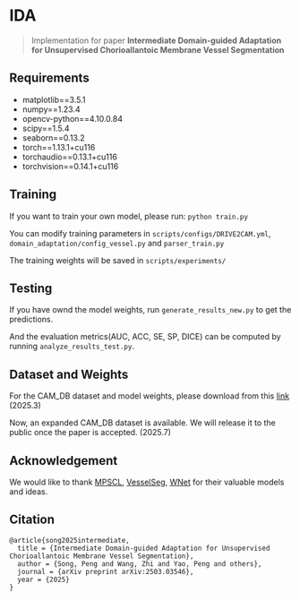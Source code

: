# IDA
> Implementation for paper **Intermediate Domain-guided Adaptation for Unsupervised Chorioallantoic Membrane Vessel Segmentation**

## Requirements
* matplotlib==3.5.1
* numpy==1.23.4
* opencv-python==4.10.0.84
* scipy==1.5.4
* seaborn==0.13.2
* torch==1.13.1+cu116
* torchaudio==0.13.1+cu116
* torchvision==0.14.1+cu116

## Training
If you want to train your own model, please run: `python train.py`

You can modify training parameters in `scripts/configs/DRIVE2CAM.yml`, `domain_adaptation/config_vessel.py` and `parser_train.py`

The training weights will be saved in `scripts/experiments/`
## Testing
If you have ownd the model weights, run `generate_results_new.py` to get the predictions.

And the evaluation metrics(AUC, ACC, SE, SP, DICE) can be computed by running `analyze_results_test.py`.

## Dataset and Weights
For the CAM_DB dataset and model weights, please download from this [link](https://drive.google.com/drive/folders/1ixgoOKNaco7yQKrc0doH444L8pJYoqar?usp=sharing) (2025.3)

Now, an expanded CAM_DB dataset is available. We will release it to the public once the paper is accepted. (2025.7)
## Acknowledgement
We would like to thank [MPSCL](https://github.com/TFboys-lzz/MPSCL), [VesselSeg](https://github.com/lee-zq/VesselSeg-Pytorch), [WNet](https://github.com/agaldran/lwnet) for their valuable models and ideas.
## Citation
```
@article{song2025intermediate,
  title = {Intermediate Domain-guided Adaptation for Unsupervised Chorioallantoic Membrane Vessel Segmentation},
  author = {Song, Peng and Wang, Zhi and Yao, Peng and others},
  journal = {arXiv preprint arXiv:2503.03546},
  year = {2025}
}
```
